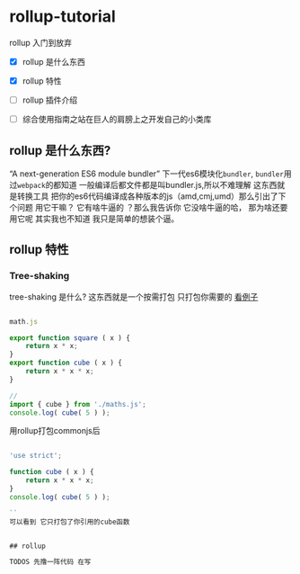 # rollup-tutorial

rollup 入门到放弃
- [x] rollup 是什么东西
- [x] rollup 特性
- [ ] rollup 插件介绍
- [ ] 综合使用指南之站在巨人的肩膀上之开发自己的小类库


## rollup 是什么东西?

“A next-generation ES6 module bundler” 下一代es6模块化<code>bundler</code>, <code>bundler</code>用过<code>webpack</code>的都知道 一般编译后都文件都是叫bundler.js,所以不难理解 这东西就是转换工具 把你的es6代码编译成各种版本的js（amd,cmj,umd）那么引出了下个问题
用它干嘛？ 它有啥牛逼的 ？那么我告诉你 它没啥牛逼的哈， 那为啥还要用它呢 其实我也不知道 我只是简单的想装个逼。

## rollup 特性

### Tree-shaking
   
  tree-shaking 是什么? 这东西就是一个按需打包 只打包你需要的  [看例子](http://rollupjs.org)
  
```javascript

math.js

export function square ( x ) {
	return x * x;
}
export function cube ( x ) {
	return x * x * x;
}
```

```javascript
// 
import { cube } from './maths.js';
console.log( cube( 5 ) ); 

```

用rollup打包commonjs后

```javascript

'use strict';

function cube ( x ) {
	return x * x * x;
}
console.log( cube( 5 ) ); 

``
可以看到 它只打包了你引用的cube函数 


## rollup 

TODOS 先撸一阵代码 在写




  
